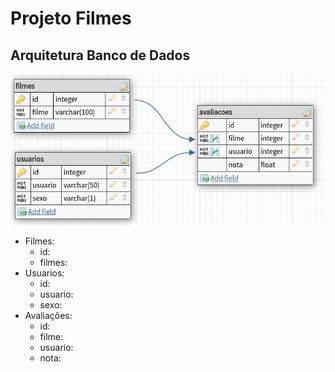 Projeto Filmes
===

Arquitetura Banco de Dados
---

![Arquitetura do Banco de Dados](arquitetura_bd.png)

- Filmes:
  - id:
  - filmes:
- Usuarios:
  - id:
  - usuario:
  - sexo:
- Avaliações:
  - id:
  - filme:
  - usuario:
  - nota: